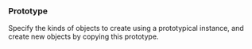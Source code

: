 ### Prototype

Specify the kinds of objects to create using a prototypical instance, and create new objects by copying this prototype.

